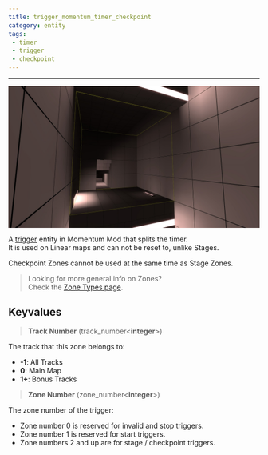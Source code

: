 ```yaml
---
title: trigger_momentum_timer_checkpoint
category: entity
tags:
 - timer
 - trigger
 - checkpoint
---
```


----
<img src="/assets/images/trigger_momentum_timer_checkpoint/checkpoint_zone.jpg" alt="checkpoint zone" style="display: block; margin: auto;">
  
A <a href="https://developer.valvesoftware.com/wiki/Triggers" target="_blank">trigger</a> entity in Momentum Mod that splits the timer.  
It is used on Linear maps and can not be reset to, unlike Stages.

<div class="note warning">
    <p>
        Checkpoint Zones cannot be used at the same time as Stage Zones.
    </p>
</div>

> Looking for more general info on Zones?   
> Check the [Zone Types page](/guide/zone-types/).

## Keyvalues

>**Track Number** (track_number&lt;**integer**&gt;)

The track that this zone belongs to: 

 - **-1**: All Tracks
 - **0**: Main Map
 - **1+**: Bonus Tracks

 >**Zone Number** (zone_number&lt;**integer**&gt;)

 The zone number of the trigger: 

 - Zone number 0 is reserved for invalid and stop triggers.
 - Zone number 1 is reserved for start triggers.
 - Zone numbers 2 and up are for stage / checkpoint triggers.  

